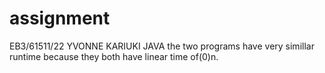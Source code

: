 # assignment
EB3/61511/22
YVONNE KARIUKI
JAVA
the two programs have very simillar runtime because they both have linear time of(0)n.
